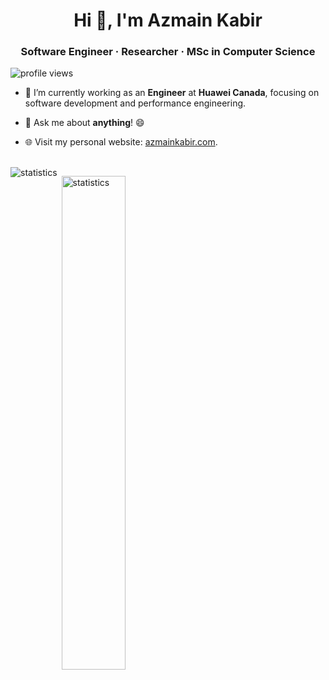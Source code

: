 <h1 align="center">Hi 👋, I'm Azmain Kabir</h1>
<h3 align="center">Software Engineer · Researcher · MSc in Computer Science</h3>

<p align="left"> <img src="https://komarev.com/ghpvc/?username=azmainkabir&label=Profile%20views&color=0e75b6&style=flat" alt="profile views" /> </p>

- 🔭 I’m currently working as an **Engineer** at **Huawei Canada**, focusing on software development and performance engineering.

- 💬 Ask me about **anything**! 😄

- 🌐 Visit my personal website: [azmainkabir.com](https://azmainkabir.com).

<br>

<img align="left" src="https://github-readme-stats.vercel.app/api/top-langs?username=azmainkabir&show_icons=true&locale=en&layout=compact&theme=radical" alt="statistics"/>

&nbsp;<img align="center" width="45%" src="https://github-readme-stats.vercel.app/api?username=azmainkabir&show_icons=true&locale=en&layout=compact&theme=radical" alt="statistics"/>
